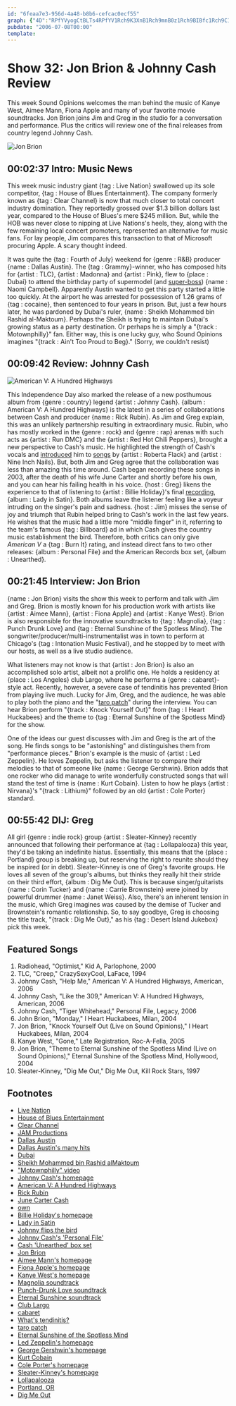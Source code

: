 ```yaml
---
id: "6feaa7e3-956d-4a48-b8b6-cefcac0ecf55"
graph: {"4D":"RPfYVyogCtBLTs4RPfYV1Rch9K3XnB1Rch9mnB0z1Rch9BIBfc1Rch9C14Aa1Rch9JbR1A1Rch9zfMZR1Rch9NixNp1Rch9M4sgl1Rch9lEGlMK3XnBzfMZRNixNpzfMZR","G6":"7q8hCBIoBTBIoBTqd6yVBIoBTylSc4gMit6qd6yV0ZKWnqd6yV0ZKWnqvgEq0ZKWnczF1A0ZKWnBMlTx0ZKWnBMefyBMlTxczF1ABMlTxqvgEqBMefyqvgEqBMefyczF1ABHm1GgMit6X6cfdgMit6","109":"IMIgWUQ0TEIMIgWbMrnBBAy8PIMIgWBFMpSIMIgWIMIgWyuxFyIMIgWr27qnBQU0LIMIgW5YZxHr27qn5YZxHuFfRS5YZxHO9iQh0m2qC5YZxH5YZxHuFQDm5YZxHFjl4l5YZxHo1D6B0m2qCuFQDmg8cEOue6j5Fjl4lue6j5Fjl4lg8cEO","2KU":"BMIV1gJIVWgJIVWkK345gJIVWryPQ03p7oDgJIVW1muRrgJIVWO77qNgJIVWgJIVWqNBnL1muRruLXpX1muRr3p7oD"}
pubdate: "2006-07-08T00:00"
template: 
---
```






# Show 32: Jon Brion & Johnny Cash Review

This week Sound Opinions welcomes the man behind the music of Kanye West, Aimee Mann, Fiona Apple and many of your favorite movie soundtracks. Jon Brion joins Jim and Greg in the studio for a conversation and performance. Plus the critics will review one of the final releases from country legend Johnny Cash.

![Jon Brion](https://static.soundopinions.org/images/2006/jonbrion1.jpg)



## 00:02:37 Intro: Music News

This week music industry giant {tag : Live Nation} swallowed up its sole competitor, {tag : House of Blues Entertainment}. The company formerly known as {tag : Clear Channel} is now that much closer to total concert industry domination. They reportedly grossed over $1.3 billion dollars last year, compared to the House of Blues's mere $245 million. But, while the HOB was never close to nipping at Live Nations's heels, they, along with the few remaining local concert promoters, represented an alternative for music fans. For lay people, Jim compares this transaction to that of Microsoft procuring Apple. A scary thought indeed.

It was quite the {tag : Fourth of July} weekend for {genre : R&B} producer {name : Dallas Austin}. The {tag : Grammy}-winner, who has composed hits for {artist : TLC}, {artist : Madonna} and {artist : Pink}, flew to {place : Dubai} to attend the birthday party of supermodel (and [super-boss](http://www.people.com/people/article/0,,1178538,00.html)) {name : Naomi Campbell}. Apparently Austin wanted to get this party started a little too quickly. At the airport he was arrested for possession of 1.26 grams of {tag : cocaine}, then sentenced to four years in prison. But, just a few hours later, he was pardoned by Dubai's ruler, {name : Sheikh Mohammed bin Rashid al-Maktoum}. Perhaps the Sheikh is trying to maintain Dubai's growing status as a party destination. Or perhaps he is simply a "{track : Motownphilly}" fan. Either way, this is one lucky guy, who Sound Opinions imagines "{track : Ain't Too Proud to Beg}." (Sorry, we couldn't resist)



## 00:09:42 Review: Johnny Cash

![American V: A Hundred Highways](https://static.soundopinions.org/assets/32/G60.jpg)

This Independence Day also marked the release of a new posthumous album from {genre : country} legend {artist : Johnny Cash}. {album : American V: A Hundred Highways} is the latest in a series of collaborations between Cash and producer {name : Rick Rubin}. As Jim and Greg explain, this was an unlikely partnership resulting in extraordinary music. Rubin, who has mostly worked in the {genre : rock} and {genre : rap} arenas with such acts as {artist : Run DMC} and the {artist : Red Hot Chili Peppers}, brought a new perspective to Cash's music. He highlighted the strength of Cash's vocals and [introduced](http://www.metrolyrics.com/the-first-time-ever-i-saw-your-face-lyrics-roberta-flack.html) him to [songs](http://www.azlyrics.com/lyrics/nineinchnails/hurt.html) by {artist : Roberta Flack} and {artist : Nine Inch Nails}. But, both Jim and Greg agree that the collaboration was less than amazing this time around. Cash began recording these songs in 2003, after the death of his wife June Carter and shortly before his own, and you can hear his failing health in his voice. {host : Greg} likens the experience to that of listening to {artist : Billie Holiday}'s final [recording](https://www.youtube.com/watch?v=UCsxqDq6B04), {album : Lady in Satin}. Both albums leave the listener feeling like a voyeur intruding on the singer's pain and sadness. {host : Jim} misses the sense of joy and triumph that Rubin helped bring to Cash's work in the last few years. He wishes that the music had a little more "middle finger" in it, referring to the team's famous {tag : Billboard} ad in which Cash gives the country music establishment the bird. Therefore, both critics can only give *American V* a {tag : Burn It} rating, and instead direct fans to two other releases: {album : Personal File} and the American Records box set, {album : Unearthed}.



## 00:21:45 Interview: Jon Brion

{name : Jon Brion} visits the show this week to perform and talk with Jim and Greg. Brion is mostly known for his production work with artists like {artist : Aimee Mann}, {artist : Fiona Apple} and {artist : Kanye West}. Brion is also responsible for the innovative soundtracks to {tag : Magnolia}, {tag : Punch Drunk Love} and {tag : Eternal Sunshine of the Spotless Mind}. The songwriter/producer/multi-instrumentalist was in town to perform at Chicago's {tag : Intonation Music Festival}, and he stopped by to meet with our hosts, as well as a live studio audience.

What listeners may not know is that {artist : Jon Brion} is also an accomplished solo artist, albeit not a prolific one. He holds a residency at {place : Los Angeles} club Largo, where he performs a {genre : cabaret}-style act. Recently, however, a severe case of tendinitis has prevented Brion from playing live much. Lucky for Jim, Greg, and the audience, he was able to play both the piano and the "[taro patch](http://www.taropatch.net/)" during the interview. You can hear Brion perform "{track : Knock Yourself Out}" from {tag : I Heart Huckabees} and the theme to {tag : Eternal Sunshine of the Spotless Mind} for the show.

One of the ideas our guest discusses with Jim and Greg is the art of the song. He finds songs to be "astonishing" and distinguishes them from "performance pieces." Brion's example is the music of {artist : Led Zeppelin}. He loves Zeppelin, but asks the listener to compare their melodies to that of someone like {name : George Gershwin}. Brion adds that one rocker who did manage to write wonderfully constructed songs that will stand the test of time is {name : Kurt Cobain}. Listen to how he plays {artist : Nirvana}'s "{track : Lithium}" followed by an old {artist : Cole Porter} standard.



## 00:55:42 DIJ: Greg

All girl {genre : indie rock} group {artist : Sleater-Kinney} recently announced that following their performance at {tag : Lollapalooza} this year, they'd be taking an indefinite hiatus. Essentially, this means that the {place : Portland} group is breaking up, but reserving the right to reunite should they be inspired (or in debt). Sleater-Kinney is one of Greg's favorite groups. He loves all seven of the group's albums, but thinks they really hit their stride on their third effort, {album : Dig Me Out}. This is because singer/guitarists {name : Corin Tucker} and {name : Carrie Brownstein} were joined by powerful drummer {name : Janet Weiss}. Also, there's an inherent tension in the music, which Greg imagines was caused by the demise of Tucker and Brownstein's romantic relationship. So, to say goodbye, Greg is choosing the title track, "{track : Dig Me Out}," as his {tag : Desert Island Jukebox} pick this week.



## Featured Songs

1. Radiohead, "Optimist," Kid A, Parlophone, 2000
2. TLC, "Creep," CrazySexyCool, LaFace, 1994
3. Johnny Cash, "Help Me," American V: A Hundred Highways, American, 2006
4. Johnny Cash, "Like the 309," American V: A Hundred Highways, American, 2006
5. Johnny Cash, "Tiger Whitehead," Personal File, Legacy, 2006
6. John Brion, "Monday," I Heart Huckabees, Milan, 2004
7. Jon Brion, "Knock Yourself Out (Live on Sound Opinions)," I Heart Huckabees, Milan, 2004
8. Kanye West, "Gone," Late Registration, Roc-A-Fella, 2005
9. Jon Brion, "Theme to Eternal Sunshine of the Spotless Mind (Live on Sound Opinions)," Eternal Sunshine of the Spotless Mind, Hollywood, 2004
10. Sleater-Kinney, "Dig Me Out," Dig Me Out, Kill Rock Stars, 1997



## Footnotes

- [Live Nation](http://www.livenation.com/)
- [House of Blues Entertainment](http://www.hob.com/)
- [Clear Channel](http://www.clearchannel.com/)
- [JAM Productions](http://jamusa.com/)
- [Dallas Austin](http://www.allmusic.com/artist/dallas-austin-mn0000953267)
- [Dallas Austin's many hits](http://en.wikipedia.org/wiki/List_of_songs_produced_by_Dallas_Austin)
- [Dubai](http://www.definitelydubai.com/)
- [Sheikh Mohammed bin Rashid alMaktoum](http://www.sheikhmohammed.co.ae/vgn-ext-templating/v/index.jsp?vgnextoid=630d0cb40c7bd210VgnVCM1000004d64a8c0RCRD&appInstanceName=default)
- ["Motownphilly" video](https://www.youtube.com/watch?v=OHzkICG47LU)
- [Johnny Cash's homepage](http://www.johnnycash.com/)
- [American V: A Hundred Highways](http://www.metacritic.com/music/artists/cashjohnny/americanv?q=american%20v)
- [Rick Rubin](http://en.wikipedia.org/wiki/Rick_Rubin)
- [June Carter Cash](http://www.allmusic.com/artist/june-carter-cash-mn0000838300)
- [own](http://edition.cnn.com/2003/SHOWBIZ/Music/09/12/cash.obit/)
- [Billie Holiday's homepage](http://www.billieholiday.com/)
- [Lady in Satin](http://www.amazon.com/gp/product/B000002AH9/002-9278548-2607266?v=glance&n=5174)
- [Johnny flips the bird](https://s-media-cache-ec0.pinimg.com/736x/bc/6b/be/bc6bbe16f0628aaca4a6d8e47aad1cf9.jpg)
- [Johnny Cash's 'Personal File'](http://www.amazon.com/gp/product/B000F6YW08/ref=pd_ecc_rvi_4/002-9278548-2607266?ie=UTF8)
- [Cash 'Unearthed' box set](http://www.amazon.com/gp/product/B0000TLA9Q/ref=pd_sim_m_8/002-9278548-2607266?%5Fencoding=UTF8&v=glance&n=5174)
- [Jon Brion](http://www.allmusic.com/artist/jon-brion-mn0000257160)
- [Aimee Mann's homepage](http://www.aimeemann.com/)
- [Fiona Apple's homepage](http://www.fiona-apple.com/)
- [Kanye West's homepage](http://www.kanyewest.com/)
- [Magnolia soundtrack](http://www.soundtrack.net/soundtracks/database/?id=2296)
- [Punch-Drunk Love soundtrack](http://www.imdb.com/title/tt0272338/soundtrack)
- [Eternal Sunshine soundtrack](http://www.amazon.com/gp/product/B0001IXU1W/002-9278548-2607266?v=glance&n=5174)
- [Club Largo](http://www.largo-la.com/largohome.html)
- [cabaret](http://en.wikipedia.org/wiki/Cabaret)
- [What's tendinitis?](http://www.mayoclinic.com/health/tendinitis/DS00153)
- [taro patch](http://www.taropatch.net/)
- [Eternal Sunshine of the Spotless Mind](http://www.imdb.com/title/tt0338013/)
- [Led Zeppelin's homepage](http://www.led-zeppelin.com/)
- [George Gershwin's homepage](http://www.gershwin.com/)
- [Kurt Cobain](http://www.allmusic.com/artist/kurt-cobain-mn0000095243)
- [Cole Porter's homepage](http://www.coleporter.org/)
- [Sleater-Kinney's homepage](http://www.sleater-kinney.com/)
- [Lollapalooza](http://www.lollapalooza.com/)
- [Portland, OR](http://www.portlandonline.com/)
- [Dig Me Out](http://www.allmusic.com/cg/amg.dll?p=amg&token=ADFEAEE47C19DC4FA87520D69D3D4DC7FA7FFB07D063FD831F29461BDFBA3C54DD5F26B904A595CAAEFC6AB679AFF962A2500DDAC0EC53ECBC1B&sql=10:2p7uak5khm3v)